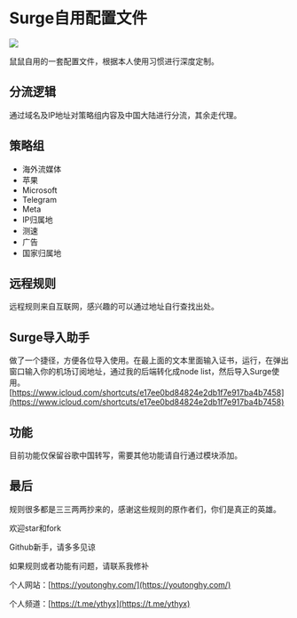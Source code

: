 # Surge自用配置文件

![](https://img.youtonghy.com/images/2022/05/08/f701835e7cb46.jpg)

鼠鼠自用的一套配置文件，根据本人使用习惯进行深度定制。

## 分流逻辑

通过域名及IP地址对策略组内容及中国大陆进行分流，其余走代理。

## 策略组

- 海外流媒体
- 苹果
- Microsoft
- Telegram
- Meta
- IP归属地
- 测速
- 广告
- 国家归属地

## 远程规则

远程规则来自互联网，感兴趣的可以通过地址自行查找出处。

## Surge导入助手

做了一个捷径，方便各位导入使用。在最上面的文本里面输入证书，运行，在弹出窗口输入你的机场订阅地址，通过我的后端转化成node list，然后导入Surge使用。
[https://www.icloud.com/shortcuts/e17ee0bd84824e2db1f7e917ba4b7458](https://www.icloud.com/shortcuts/e17ee0bd84824e2db1f7e917ba4b7458)

## 功能

目前功能仅保留谷歌中国转写，需要其他功能请自行通过模块添加。

## 最后

规则很多都是三三两两抄来的，感谢这些规则的原作者们，你们是真正的英雄。

欢迎star和fork

Github新手，请多多见谅

如果规则或者功能有问题，请联系我修补

个人网站：[https://youtonghy.com/](https://youtonghy.com/)

个人频道：[https://t.me/ythyx](https://t.me/ythyx)
